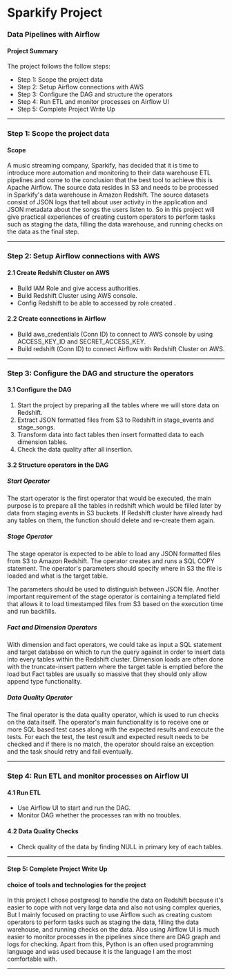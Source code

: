 # Sparkify Project
### Data Pipelines with Airflow

#### Project Summary
The project follows the follow steps:
* Step 1: Scope the project data
* Step 2: Setup Airflow connections with AWS
* Step 3: Configure the DAG and structure the operators
* Step 4: Run ETL and monitor processes on Airflow UI
* Step 5: Complete Project Write Up

_________________

### Step 1: Scope the project data

#### Scope 
A music streaming company, Sparkify, has decided that it is time to introduce more automation and monitoring to their data warehouse ETL pipelines and come to the conclusion that the best tool to achieve this is Apache Airflow.
The source data resides in S3 and needs to be processed in Sparkify's data warehouse in Amazon Redshift. The source datasets consist of JSON logs that tell about user activity in the application and JSON metadata about the songs the users listen to. So in this project will give practical experiences of creating custom operators to perform tasks such as staging the data, filling the data warehouse, and running checks on the data as the final step. 

_________________

### Step 2: Setup Airflow connections with AWS
#### 2.1 Create Redshift Cluster on AWS
* Build IAM Role and give access authorities.
* Build Redshift Cluster using AWS console.
* Config Redshift to be able to accessed by role created .

#### 2.2 Create connections in Airflow
* Build aws_credentials (Conn ID) to connect to AWS console by using ACCESS_KEY_ID and SECRET_ACCESS_KEY.
* Build redshift (Conn ID) to connect Airflow with Redshift Cluster on AWS.
_________________

### Step 3: Configure the DAG and structure the operators
#### 3.1 Configure the DAG
1. Start the project by preparing all the tables where we will store data on Redshift.
2. Extract JSON formatted files from S3 to Redshift in stage_events and stage_songs.
3. Transform data into fact tables then insert formatted data to each dimension tables.
4. Check the data quality after all insertion.

#### 3.2 Structure operators in the DAG
##### Start Operator
   The start operator is the first operator that would be executed, the main purpose is to prepare all the tables in redshift which would be filled later by data from staging events in S3 buckets. If Redshift cluster have already had any tables on them, the function should delete and re-create them again.

##### Stage Operator
   The stage operator is expected to be able to load any JSON formatted files from S3 to Amazon Redshift. The operator creates and runs a SQL COPY statement. The operator's parameters should specify where in S3 the file is loaded and what is the target table.

   The parameters should be used to distinguish between JSON file. Another important requirement of the stage operator is containing a templated field that allows it to load timestamped files from S3 based on the execution time and run backfills.

##### Fact and Dimension Operators
   With dimension and fact operators, we could take as input a SQL statement and target database on which to run the query against in order to insert data into every tables within the Redshift cluster. Dimension loads are often done with the truncate-insert pattern where the target table is emptied before the load but Fact tables are usually so massive that they should only allow append type functionality.

##### Data Quality Operator
   The final operator is the data quality operator, which is used to run checks on the data itself. The operator's main functionality is to receive one or more SQL based test cases along with the expected results and execute the tests. For each the test, the test result and expected result needs to be checked and if there is no match, the operator should raise an exception and the task should retry and fail eventually.

_________________

### Step 4: Run ETL and monitor processes on Airflow UI
#### 4.1 Run ETL
* Use Airflow UI to start and run the DAG.
* Monitor DAG whether the processes ran with no troubles.
#### 4.2 Data Quality Checks
* Check quality of the data by finding NULL in primary key of each tables.

_________________

#### Step 5: Complete Project Write Up
#### choice of tools and technologies for the project
   In this project I chose postgresql to handle the data on Redshift because it's easier to cope with not very large data and also not using complex queries, But I mainly focused on practing to use Airflow such as creating custom operators to perform tasks such as staging the data, filling the data warehouse, and running checks on the data. Also using Airflow UI is much easier to monitor processes in the pipelines since there are DAG graph and logs for checking. Apart from this, Python is an often used programming language and was used because it is the language I am the most comfortable with.
    
_________________
